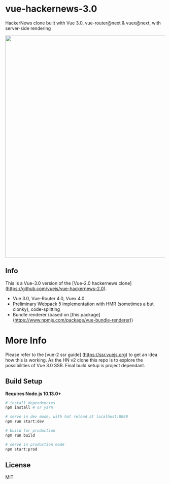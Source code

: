 # vue-hackernews-3.0
HackerNews clone built with Vue 3.0, vue-router@next &amp; vuex@next, with server-side rendering 

<p align="center">
 <img src="https://user-images.githubusercontent.com/57749196/97715211-ca9dfe80-1aca-11eb-986e-0fd056c60838.png" width="700px">
</p>

## Info

This is a Vue-3.0 version of the [Vue-2.0 hackernews clone] (https://github.com/vuejs/vue-hackernews-2.0). 
  - Vue 3.0, Vue-Router 4.0, Vuex 4.0.
  -  Preliminary Webpack 5 implementation with HMR (sometimes a but clonky), code-splitting
  - Bundle renderer (based on [this package] (https://www.npmjs.com/package/vue-bundle-renderer))
  
# More Info

Please refer to the [vue-2 ssr guide] (https://ssr.vuejs.org) to get an idea how this is working.
As the HN v2 clone this repo is to explore the possibilities of Vue 3.0 SSR. Final build setup is project dependant. 

## Build Setup

**Requires Node.js 10.13.0+**  

``` bash
# install dependencies
npm install # or yarn

# serve in dev mode, with hot reload at localhost:8080
npm run start:dev

# build for production
npm run build

# serve in production mode
npm start:prod
```
## License

MIT
